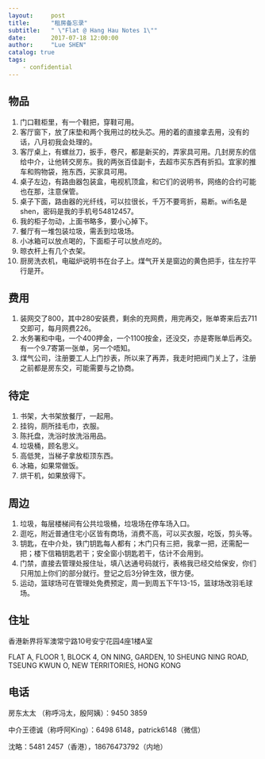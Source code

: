 ```yaml
---
layout:     post
title:      "租房备忘录"
subtitle:   " \"Flat @ Hang Hau Notes 1\""
date:       2017-07-18 12:00:00
author:     "Lue SHEN"
catalog: true
tags:
    - confidential
---
```


## 物品
1. 门口鞋柜里，有一个鞋把，穿鞋可用。
2. 客厅窗下，放了床垫和两个我用过的枕头芯。用的着的直接拿去用，没有的话，八月初我会处理的。
3. 客厅桌上，有螺丝刀，扳手，卷尺，都是新买的，弄家具可用。几封房东的信给中介，让他转交房东。我的两张百佳副卡，去超市买东西有折扣。宜家的推车和购物袋，拖东西，买家具可用。
4. 桌子左边，有路由器包装盒，电视机顶盒，和它们的说明书，网络的合约可能也在那，注意保管。
5. 桌子下面，路由器的光纤线，可以拉很长，千万不要弯折，易断。wifi名是shen，密码是我的手机号54812457。
6. 我的柜子勿动，上面书略多，要小心掉下。
7. 餐厅有一堆包装垃圾，需丢到垃圾场。
8. 小冰箱可以放点喝的，下面柜子可以放点吃的。
9. 晾衣杆上有几个衣架。
10. 厨房洗衣机，电磁炉说明书在台子上。煤气开关是窗边的黄色把手，往左拧平行是开。

## 费用
1. 装网交了800，其中280安装费，剩余的充网费，用完再交，账单寄来后去711交即可，每月网费226。
2. 水务署和中电，一个400押金，一个1100按金，还没交，亦是寄账单后再交。有一个9.7寄第一张单，另一个唔知。
3. 煤气公司，注册要工人上门抄表，所以来了再弄，我走时把阀门关上了，注册之前都是房东交，可能需要与之协商。

## 待定
1. 书架，大书架放餐厅，一起用。
2. 挂钩，厕所挂毛巾，衣服。
3. 陈托盘，洗浴时放洗浴用品。
4. 垃圾桶，顾名思义。
5. 高低凳，当梯子拿放柜顶东西。
6. 冰箱，如果常做饭。
7. 烘干机，如果放得下。

## 周边
1. 垃圾，每层楼梯间有公共垃圾桶，垃圾场在停车场入口。
2. 逛吃，附近普通住宅小区皆有商场，消费不高，可以买衣服，吃饭，剪头等。
3. 钥匙，在中介处，铁门钥匙每人都有；木门只有三把，我拿一把，还需配一把；楼下信箱钥匙若干；安全窗小钥匙若干，估计不会用到。
4. 门禁，直接去管理处报住址，填八达通号码就行，表格我已经交给保安，你们只用加上你们的部分就行。登记之后3分钟生效，很方便。
5. 运动，篮球场可在管理处免费预定，周一到周五下午13-15，篮球场改羽毛球场。

## 住址
香港新界将军澳常宁路10号安宁花园4座1楼A室  

FLAT A, FLOOR 1, BLOCK 4, ON NING, GARDEN, 10 SHEUNG NING ROAD, TSEUNG KWUN O, NEW TERRITORIES, HONG KONG

## 电话
房东太太 （称呼冯太，殷阿姨）：9450 3859  

中介王德诚（称呼阿King）：6498 6148，patrick6148（微信）  

沈略：5481 2457（香港），18676473792（内地）
